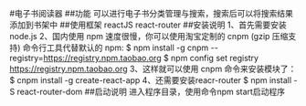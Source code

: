 #电子书阅读器
##功能
可以进行电子书分类管理与搜索，搜索后可以将搜索结果添加到书架中
##使用框架
reactJS
react-router
##安装说明
1、首先需要安装node.js
2、国内使用 npm 速度很慢，你可以使用淘宝定制的 cnpm (gzip 压缩支持) 命令行工具代替默认的 npm:
  $ npm install -g cnpm --registry=https://registry.npm.taobao.org
  $ npm config set registry https://registry.npm.taobao.org
3、这样就可以使用 cnpm 命令来安装模块了：
  $ cnpm install -g create-react-app
4、还需要安装reacr-router
   $ npm install -S react-router-dom
##启动说明
    进入程序目录，使用命令npm start启动程序
